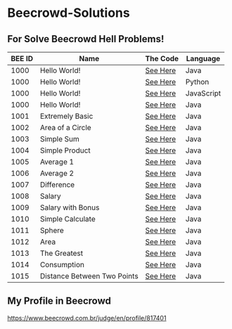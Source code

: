 # Beecrowd-Solutions

## For Solve Beecrowd Hell Problems!
|BEE ID|Name|The Code|Language|
|---|---|---|---|
|1000|Hello World!|[See Here](BEE-1000-Java14.java)|Java|
|1000|Hello World!|[See Here](BEE-1000-Python.py)|Python|
|1000|Hello World!|[See Here](BEE-1000-JS.js)|JavaScript|
|1000|Hello World!|[See Here](BEE-1000-C++.ino)|Java|
|1001|Extremely Basic|[See Here](BEE-1001-Java14.java)|Java|
|1002|Area of a Circle|[See Here](BEE-1002-Java14.java)|Java|
|1003|Simple Sum|[See Here](BEE-1003-Java14.java)|Java|
|1004|Simple Product|[See Here](BEE-1004-Java14.java)|Java|
|1005|Average 1|[See Here](BEE-1005-Java14.java)|Java|
|1006|Average 2|[See Here](BEE-1006-Java14.java)|Java|
|1007|Difference|[See Here](BEE-1007-Java14.java)|Java|
|1008|Salary|[See Here](BEE-1008-Java14.java)|Java|
|1009|Salary with Bonus|[See Here](BEE-1009-Java14.java)|Java|
|1010|Simple Calculate|[See Here](BEE-1010-Java14.java)|Java|
|1011|Sphere|[See Here](BEE-1011-Java14.java)|Java|
|1012|Area|[See Here](BEE-1012-Java14.java)|Java|
|1013|The Greatest|[See Here](BEE-1013-Java14.java)|Java|
|1014|Consumption|[See Here](BEE-1014-Java14.java)|Java|
|1015|Distance Between Two Points|[See Here](BEE-1015-Java14.java)|Java|

## My Profile in Beecrowd
https://www.beecrowd.com.br/judge/en/profile/817401
